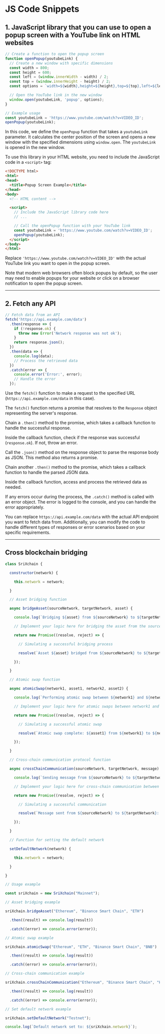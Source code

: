# JS Code Snippets

## 1. JavaScript library that you can use to open a popup screen with a YouTube link on HTML websites

```javascript
// Create a function to open the popup screen
function openPopup(youtubeLink) {
  // Create a new window with specific dimensions
  const width = 800;
  const height = 600;
  const left = (window.innerWidth - width) / 2;
  const top = (window.innerHeight - height) / 2;
  const options = `width=${width},height=${height},top=${top},left=${left}`;

  // Open the YouTube link in the new window
  window.open(youtubeLink, 'popup', options);
}

// Example usage
const youtubeLink = 'https://www.youtube.com/watch?v=VIDEO_ID';
openPopup(youtubeLink);
```

In this code, we define the `openPopup` function that takes a `youtubeLink` parameter. It calculates the center position of the screen and opens a new window with the specified dimensions using `window.open`. The `youtubeLink` is opened in the new window.

To use this library in your HTML website, you need to include the JavaScript code in a `<script>` tag:

```html
<!DOCTYPE html>
<html>
<head>
  <title>Popup Screen Example</title>
</head>
<body>
  <!-- HTML content -->

  <script>
    // Include the JavaScript library code here
    // ...

    // Call the openPopup function with your YouTube link
    const youtubeLink = 'https://www.youtube.com/watch?v=VIDEO_ID';
    openPopup(youtubeLink);
  </script>
</body>
</html>
```

Replace `'https://www.youtube.com/watch?v=VIDEO_ID'` with the actual YouTube link you want to open in the popup screen.

Note that modern web browsers often block popups by default, so the user may need to enable popups for your website or click on a browser notification to open the popup screen.
*****

## 2. Fetch any API 

```javascript
// Fetch data from an API
fetch('https://api.example.com/data')
  .then(response => {
    if (!response.ok) {
      throw new Error('Network response was not ok');
    }
    return response.json();
  })
  .then(data => {
    console.log(data);
    // Process the retrieved data
  })
  .catch(error => {
    console.error('Error:', error);
    // Handle the error
  });
```

Use the `fetch()` function to make a request to the specified URL (`https://api.example.com/data` in this case). 

The `fetch()` function returns a promise that resolves to the `Response` object representing the server's response.

Chain a `.then()` method to the promise, which takes a callback function to handle the successful response.

Inside the callback function, check if the response was successful (`response.ok`). If not, throw an error.

Call the `.json()` method on the response object to parse the response body as JSON. This method also returns a promise.

Chain another `.then()` method to the promise, which takes a callback function to handle the parsed JSON data.

Inside the callback function, access and process the retrieved data as needed.

If any errors occur during the process, the `.catch()` method is called with an error object. The error is logged to the console, and you can handle the error appropriately.

You can replace `https://api.example.com/data` with the actual API endpoint you want to fetch data from. Additionally, you can modify the code to handle different types of responses or error scenarios based on your specific requirements.
*****

## Cross blockchain bridging 

```javascript
class SriXchain {

  constructor(network) {

    this.network = network;

  }

  // Asset bridging function

  async bridgeAsset(sourceNetwork, targetNetwork, asset) {

    console.log(`Bridging ${asset} from ${sourceNetwork} to ${targetNetwork}`);

    // Implement your logic here for bridging the asset from the source network to the target network

    return new Promise((resolve, reject) => {

      // Simulating a successful bridging process

      resolve(`Asset ${asset} bridged from ${sourceNetwork} to ${targetNetwork}`);

    });

  }

  // Atomic swap function

  async atomicSwap(network1, asset1, network2, asset2) {

    console.log(`Performing atomic swap between ${network1} and ${network2}`);

    // Implement your logic here for atomic swaps between network1 and network2

    return new Promise((resolve, reject) => {

      // Simulating a successful atomic swap

      resolve(`Atomic swap complete: ${asset1} from ${network1} to ${network2} swapped with ${asset2}`);

    });

  }

  // Cross-chain communication protocol function

  async crossChainCommunication(sourceNetwork, targetNetwork, message) {

    console.log(`Sending message from ${sourceNetwork} to ${targetNetwork}: ${message}`);

    // Implement your logic here for cross-chain communication between sourceNetwork and targetNetwork

    return new Promise((resolve, reject) => {

      // Simulating a successful communication

      resolve(`Message sent from ${sourceNetwork} to ${targetNetwork}: ${message}`);

    });

  }

  // Function for setting the default network

  setDefaultNetwork(network) {

    this.network = network;

  }

}

// Usage example

const sriXchain = new SriXchain("Mainnet");

// Asset bridging example

sriXchain.bridgeAsset("Ethereum", "Binance Smart Chain", "ETH")

  .then((result) => console.log(result))

  .catch((error) => console.error(error));

// Atomic swap example

sriXchain.atomicSwap("Ethereum", "ETH", "Binance Smart Chain", "BNB")

  .then((result) => console.log(result))

  .catch((error) => console.error(error));

// Cross-chain communication example

sriXchain.crossChainCommunication("Ethereum", "Binance Smart Chain", "Hello!")

  .then((result) => console.log(result))

  .catch((error) => console.error(error));

// Set default network example

sriXchain.setDefaultNetwork("Testnet");

console.log(`Default network set to: ${sriXchain.network}`);
```

